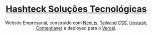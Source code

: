 <div align="center">
    <a href="https://chronark.com"><h1 align="center">Hashteck Soluções Tecnológicas</h1></a>

Website Empresarial, construido com [Next.js](https://nextjs.org/), [Tailwind CSS](https://tailwindcss.com/), [Upstash](https://upstash.com?ref=chronark.com), [Contentlayer](https://www.contentlayer.dev/) e deployed para o [Vercel](https://vercel.com/).

</div>

